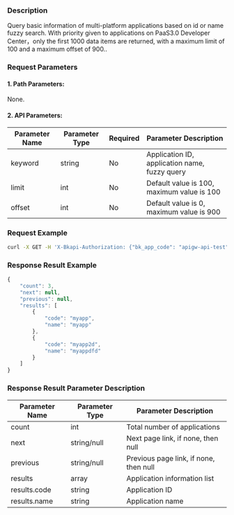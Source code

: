 ### Description
Query basic information of multi-platform applications based on id or name fuzzy search. With priority given to applications on PaaS3.0 Developer Center，only the first 1000 data items are returned, with a maximum limit of 100 and a maximum offset of 900..

### Request Parameters

#### 1. Path Parameters:
None.

#### 2. API Parameters:
| Parameter Name | Parameter Type | Required | Parameter Description             |
|----------------|----------------|----------|------------------------------------|
| keyword        | string         | No       | Application ID, application name, fuzzy query |
| limit          | int            | No       | Default value is 100, maximum value is 100 |
| offset         | int            | No       | Default value is 0, maximum value is 900 |

### Request Example
```bash
curl -X GET -H 'X-Bkapi-Authorization: {"bk_app_code": "apigw-api-test", "bk_app_secret": "***"}' --insecure https://bkapi.example.com/api/bkpaas3/prod/system/uni_applications/list/minimal/
```

### Response Result Example
```javascript
{
    "count": 3,
    "next": null,
    "previous": null,
    "results": [
        {
            "code": "myapp",
            "name": "myapp"
        },
        {
            "code": "myapp2d",
            "name": "myappdfd"
        }
    ]
}
```

### Response Result Parameter Description
| Parameter Name   | Parameter Type | Parameter Description             |
|------------------|----------------|------------------------------------|
| count            | int            | Total number of applications |
| next             | string/null    | Next page link, if none, then null |
| previous         | string/null    | Previous page link, if none, then null |
| results          | array          | Application information list |
| results.code     | string         | Application ID |
| results.name     | string         | Application name |